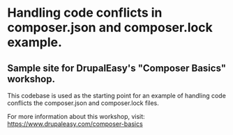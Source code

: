 # Handling code conflicts in composer.json and composer.lock example.

## Sample site for DrupalEasy's "Composer Basics" workshop.

This codebase is used as the starting point for an example of handling code
conflicts the composer.json and composer.lock files.

For more information about this workshop, visit: https://www.drupaleasy.com/composer-basics
